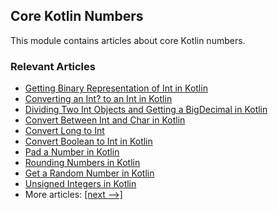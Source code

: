 ## Core Kotlin Numbers

This module contains articles about core Kotlin numbers.

### Relevant Articles
- [Getting Binary Representation of Int in Kotlin](https://www.baeldung.com/kotlin/int-binary-representation)
- [Converting an Int? to an Int in Kotlin](https://www.baeldung.com/kotlin/nullable-int-extract-value)
- [Dividing Two Int Objects and Getting a BigDecimal in Kotlin](https://www.baeldung.com/kotlin/divide-two-int-objects-bigdecimal-result)
- [Convert Between Int and Char in Kotlin](https://www.baeldung.com/kotlin/convert-between-int-and-char)
- [Convert Long to Int](https://www.baeldung.com/kotlin/long-to-int)
- [Convert Boolean to Int in Kotlin](https://www.baeldung.com/kotlin/boolean-to-int)
- [Pad a Number in Kotlin](https://www.baeldung.com/kotlin/pad-number)
- [Rounding Numbers in Kotlin](https://www.baeldung.com/kotlin/round-numbers)
- [Get a Random Number in Kotlin](https://www.baeldung.com/kotlin/random-number)
- [Unsigned Integers in Kotlin](https://www.baeldung.com/kotlin/unsigned-integers)
- More articles: [[next -->]](../core-kotlin-numbers-2)
